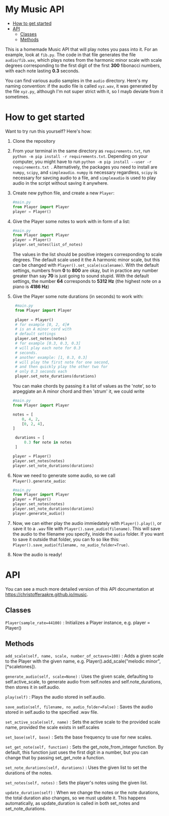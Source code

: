 <h1> My Music API</h1>

- [How to get started](#how-to-get-started)
- [API](#api)
  - [Classes](#classes)
  - [Methods](#methods)

This is a homemade Music API that will play notes you pass into it. For an example, look at `fib.py`. The code in that file generates the file `audio/fib.wav`, which plays notes from the harmonic minor scale with scale degrees corresponding to the first digit of the first **300** fibonacci numbers, with each note lasting **0.3** seconds.

You can find various audio samples in the `audio` directory. Here's my naming convention: if the audio file is called `xyz.wav`, it was generated by the file `xyz.py`, although I'm not super strict with it, so I mayb deviate from it sometimes.

# How to get started
Want to try run this yourself? Here's how:
1. Clone the repository
2. From your terminal in the same directory as `requirements.txt`, run `python -m pip install -r requirements.txt`. Depending on your computer, you might have to run `python -m pip install --user -r requirements.txt `. Alternatively, the packages you need to install are `numpy`, `scipy`, and `simpleaudio`. `numpy` is necessary regardless, `scipy` is necessary for savcing audio to a file, and `simpleaudio` is used to play audio in the script without saving it anywhere.
3. Create new python file, and create a new `Player`:
    ```python
    #main.py
    from Player import Player
    player = Player()
    ```
4. Give the Player some notes to work with in form of a list:
    ```python
    #main.py
    from Player import Player
    player = Player()
    player.set_notes(list_of_notes)
    ``` 
    The values in the list should be positive integers corresponding to scale degrees. The default scale used it the A harmonic minor scale, but this can be changed with `Player().set_scale(scalename)`. With the default settings, numbers from **0** to **800** are okay, but in practice any number greater than say **70** is just going to sound stupid. With the default settings, the number **64** corresponds to **5312 Hz** (the highest note on a piano is **4186 Hz**)
5. Give the Player some note durations (in seconds) to work with:
   ```python
    #main.py
    from Player import Player
    
    player = Player()
    # for example [0, 2, 4]#
    # is an A minor cord with
    # default settings
    player.set_notes(notes)
    # for example [0.3, 0.3, 0.3]
    # will play each note for 0.3
    # seconds.
    # another example: [1, 0.3, 0.3]
    # will play the first note for one second,
    # and then quickly play the other two for
    # only 0.3 seconds each
    player.set_note_durations(durations)
   ```
   You can make chords by passing it a list of values as the 'note', so to arpeggiate an A minor chord and then 'strum' it, we could write
   ```python
   #main.py
   from Player import Player

   notes = [
       0, 4, 2,
       [0, 2, 4],
   ]

    durations = [
        0.3 for note in notes
    ]

   player = Player()
   player.set_notes(notes)
   player.set_note_durations(durations)

   ````

6. Now we need to generate some audio, so we call `Player().generate_audio`:
   ```python
   #main.py
   from Player import Player
   player = Player()
   player.set_notes(notes)
   player.set_note_durations(durations)
   player.generate_audio()
   ```
7. Now, we can either play the audio immiedately with `Player().play()`, or save it to a `.wav` file with `Player().save_audio(filename)`. This will save the audio to the filename you specify, inside the `audio` folder. If you want to save it outside that folder, you can fo so like this: `Player().save_audio(filename, no_audio_folder=True)`.
8. Now the audio is ready!

# API
You can see a much more detailed version of this API documentation at https://christofferaakre.github.io/music.

Classes
-------

`Player(sample_rate=44100)`
:   Initializes a Player instance, e.g. player = Player()

## Methods

`add_scale(self, name, scale, number_of_octaves=100)`
    :   Adds a given scale to the Player
        with the given name,
        e.g. Player().add_scale("melodic minor", [*scaletones]).

`generate_audio(self, scale=None)`
    :   Uses the given scale, defaulting to self.active_scale,
        to generate audio from self.notes and self.note_durations,
        then stores it in self.audio.

`play(self)`
    :   Plays the audio stored in self.audio.

`save_audio(self, filename, no_audio_folder=False)`
    :   Saves the audio stored in self.audio
        to the specified .wav file.

`set_active_scale(self, name)`
    :   Sets the active scale to the
        provided scale name, provided
        the scale exists in self.scales

`set_base(self, base)`
    :   Sets the base frequency to
        use for new scales.

`set_get_note(self, function)`
    :   Sets the get_note_from_integer function. By default,
        this function just uses the first digit in a number,
        but you can change that by passing set_get_note a function.

`set_note_durations(self, durations)`
    :   Uses the given list to set the
        durations of the notes.

`set_notes(self, notes)`
    :   Sets the player's notes
        using the given list.

`update_duration(self)`
    :   When we change the notes or
        the note durations, the total
        duration also changes, so we
        must update it. This happens automatically,
        as update_duration is called in both
        set_notes and set_note_durations.